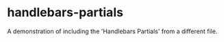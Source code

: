 # handlebars-partials
A demonstration of including the 'Handlebars Partials' from a different file. 
